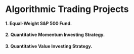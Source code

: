 # Algorithmic Trading Projects

#### 1. Equal-Weight S&P 500 Fund.

#### 2. Quantitative Momentum Investing Strategy.

#### 3. Quantitative Value Investing Strategy.
